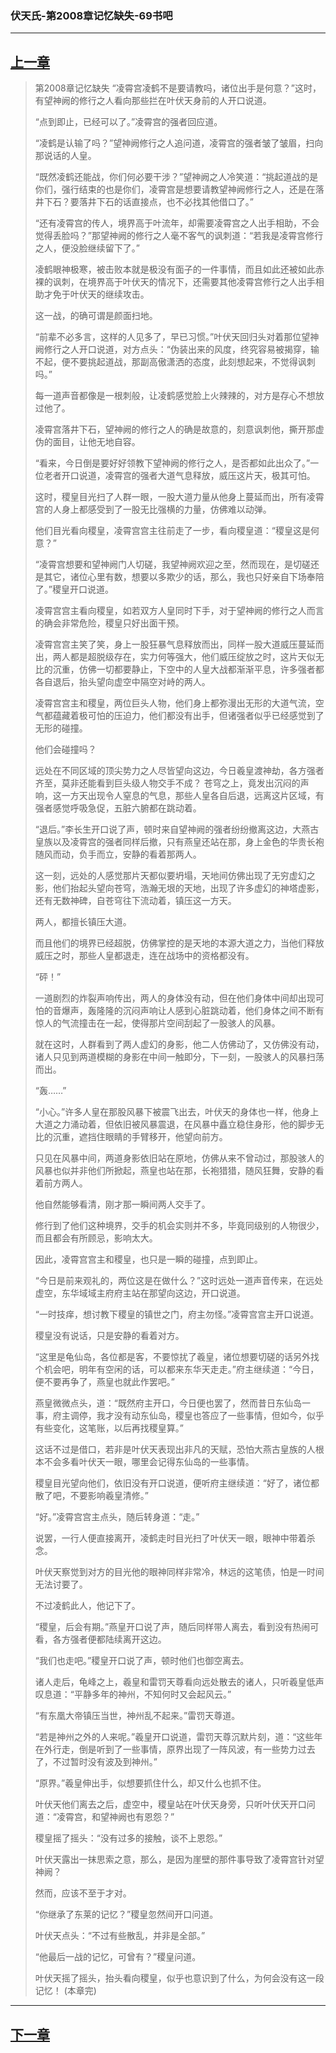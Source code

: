 ### 伏天氏-第2008章记忆缺失-69书吧

--------
[上一章](./5f6eb12f7021929af0350c37fcf0df73.md)
--------


>
>
>
>第2008章记忆缺失
>“凌霄宫凌鹤不是要请教吗，诸位出手是何意？”这时，有望神阙的修行之人看向那些拦在叶伏天身前的人开口说道。
>
>“点到即止，已经可以了。”凌霄宫的强者回应道。
>
>“凌鹤是认输了吗？”望神阙修行之人追问道，凌霄宫的强者皱了皱眉，扫向那说话的人皇。
>
>“既然凌鹤还能战，你们何必要干涉？”望神阙之人冷笑道：“挑起道战的是你们，强行结束的也是你们，凌霄宫是想要请教望神阙修行之人，还是在落井下石？要落井下石的话直接点，也不必找其他借口了。”
>
>“还有凌霄宫的传人，境界高于叶流年，却需要凌霄宫之人出手相助，不会觉得丢脸吗？”那望神阙的修行之人毫不客气的讽刺道：“若我是凌霄宫修行之人，便没脸继续留下了。”
>
>凌鹤眼神极寒，被击败本就是极没有面子的一件事情，而且如此还被如此赤裸的讽刺，在境界高于叶伏天的情况下，还需要其他凌霄宫修行之人出手相助才免于叶伏天的继续攻击。
>
>这一战，的确可谓是颜面扫地。
>
>“前辈不必多言，这样的人见多了，早已习惯。”叶伏天回归头对着那位望神阙修行之人开口说道，对方点头：“伪装出来的风度，终究容易被揭穿，输不起，便不要挑起道战，那副高傲潇洒的态度，此刻想起来，不觉得讽刺吗。”
>
>每一道声音都像是一根刺般，让凌鹤感觉脸上火辣辣的，对方是存心不想放过他了。
>
>凌霄宫落井下石，望神阙的修行之人的确是故意的，刻意讽刺他，撕开那虚伪的面目，让他无地自容。
>
>“看来，今日倒是要好好领教下望神阙的修行之人，是否都如此出众了。”一位老者开口说道，凌霄宫的强者大道气息释放，威压这片天，极其可怕。
>
>这时，稷皇目光扫了人群一眼，一股大道力量从他身上蔓延而出，所有凌霄宫的人身上都感受到了一股无比强横的力量，仿佛难以动弹。
>
>他们目光看向稷皇，凌霄宫宫主往前走了一步，看向稷皇道：“稷皇这是何意？”
>
>“凌霄宫想要和望神阙门人切磋，我望神阙欢迎之至，然而现在，是切磋还是其它，诸位心里有数，想要以多欺少的话，那么，我也只好亲自下场奉陪了。”稷皇开口说道。
>
>凌霄宫宫主看向稷皇，如若双方人皇同时下手，对于望神阙的修行之人而言的确会非常危险，稷皇只好出面干预。
>
>凌霄宫宫主笑了笑，身上一股狂暴气息释放而出，同样一股大道威压蔓延而出，两人都是超脱级存在，实力何等强大，他们威压绽放之时，这片天似无比的沉重，仿佛一切都要静止，下空中的人皇大战都渐渐平息，许多强者都各自退后，抬头望向虚空中隔空对峙的两人。
>
>凌霄宫宫主和稷皇，两位巨头人物，他们身上都弥漫出无形的大道气流，空气都蕴藏着极可怕的压迫力，他们都没有出手，但诸强者似乎已经感觉到了无形的碰撞。
>
>他们会碰撞吗？
>
>远处在不同区域的顶尖势力之人尽皆望向这边，今日羲皇渡神劫，各方强者齐至，莫非还能看到巨头级人物交手不成？
>苍穹之上，竟发出沉闷的声响，这一方天出现令人窒息的气息，那些人皇各自后退，远离这片区域，有强者感觉呼吸急促，五脏六腑都在跳动着。
>
>“退后。”李长生开口说了声，顿时来自望神阙的强者纷纷撤离这边，大燕古皇族以及凌霄宫的强者同样后撤，只有燕皇还站在那，身上金色的华贵长袍随风而动，负手而立，安静的看着那两人。
>
>这一刻，远处的人感觉那片天都似要坍塌，天地间仿佛出现了无穷虚幻之影，他们抬起头望向苍穹，浩瀚无垠的天地，出现了许多虚幻的神塔虚影，还有无数神碑，自苍穹往下流动着，镇压这一方天。
>
>两人，都擅长镇压大道。
>
>而且他们的境界已经超脱，仿佛掌控的是天地的本源大道之力，当他们释放威压之时，那些人皇都退走，连在战场中的资格都没有。
>
>“砰！”
>
>一道剧烈的炸裂声响传出，两人的身体没有动，但在他们身体中间却出现可怕的音爆声，轰隆隆的沉闷声响让人感到心脏跳动着，他们身体之间不断有惊人的气流撞击在一起，使得那片空间刮起了一股骇人的风暴。
>
>就在这时，人群看到了两人虚幻的身影，他二人仿佛动了，又仿佛没有动，诸人只见到两道模糊的身影在中间一触即分，下一刻，一股骇人的风暴扫荡而出。
>
>“轰……”
>
>“小心。”许多人皇在那股风暴下被震飞出去，叶伏天的身体也一样，他身上大道之力涌动着，但依旧被风暴震退，在风暴中矗立稳住身形，他的脚步无比的沉重，遮挡住眼睛的手臂移开，他望向前方。
>
>只见在风暴中间，两道身影依旧站在原地，仿佛从来不曾动过，那股骇人的风暴也似并非他们所掀起，燕皇也站在那，长袍猎猎，随风狂舞，安静的看着前方两人。
>
>他自然能够看清，刚才那一瞬间两人交手了。
>
>修行到了他们这种境界，交手的机会实则并不多，毕竟同级别的人物很少，而且都会有所顾忌，影响太大。
>
>因此，凌霄宫宫主和稷皇，也只是一瞬的碰撞，点到即止。
>
>“今日是前来观礼的，两位这是在做什么？”这时远处一道声音传来，在远处虚空，东华域域主府府主站在那望向这边，开口说道。
>
>“一时技痒，想讨教下稷皇的镇世之门，府主勿怪。”凌霄宫宫主开口说道。
>
>稷皇没有说话，只是安静的看着对方。
>
>“这里是龟仙岛，各位都是客，不要惊扰了羲皇，诸位想要切磋的话另外找个机会吧，明年有空闲的话，可以都来东华天走走。”府主继续道：“今日，便不要再争了，燕皇也就此作罢吧。”
>
>燕皇微微点头，道：“既然府主开口，今日便也罢了，然而昔日东仙岛一事，府主调停，我才没有动东仙岛，稷皇也答应了一些事情，但如今，似乎有些变化，这笔账，以后再找稷皇算。”
>
>这话不过是借口，若非是叶伏天表现出非凡的天赋，恐怕大燕古皇族的人根本不会多看叶伏天一眼，哪里会记得东仙岛的一些事情。
>
>稷皇目光望向他们，依旧没有开口说道，便听府主继续道：“好了，诸位都散了吧，不要影响羲皇清修。”
>
>“好。”凌霄宫宫主点头，随后转身道：“走。”
>
>说罢，一行人便直接离开，凌鹤走时目光扫了叶伏天一眼，眼神中带着杀念。
>
>叶伏天察觉到对方的目光他的眼神同样非常冷，林远的这笔债，怕是一时间无法讨要了。
>
>不过凌鹤此人，他记下了。
>
>“稷皇，后会有期。”燕皇开口说了声，随后同样带人离去，看到没有热闹可看，各方强者便都陆续离开这边。
>
>“我们也走吧。”稷皇开口说了声，顿时他们也御空离去。
>
>诸人走后，龟峰之上，羲皇和雷罚天尊看向远处散去的诸人，只听羲皇低声叹息道：“平静多年的神州，不知何时又会起风云。”
>
>“有东凰大帝镇压当世，神州乱不起来。”雷罚天尊道。
>
>“若是神州之外的人来呢。”羲皇开口说道，雷罚天尊沉默片刻，道：“这些年在外行走，倒是听到了一些事情，原界出现了一阵风波，有一些势力过去了，不过暂时没有波及到神州。”
>
>“原界。”羲皇伸出手，似想要抓住什么，却又什么也抓不住。
>
>叶伏天他们离去之后，虚空中，稷皇站在叶伏天身旁，只听叶伏天开口问道：“凌霄宫，和望神阙也有恩怨？”
>
>稷皇摇了摇头：“没有过多的接触，谈不上恩怨。”
>
>叶伏天露出一抹思索之意，那么，是因为崖壁的那件事导致了凌霄宫针对望神阙？
>
>然而，应该不至于才对。
>
>“你继承了东莱的记忆？”稷皇忽然间开口问道。
>
>叶伏天点头：“不过有些散乱，并非是全部。”
>
>“他最后一战的记忆，可曾有？”稷皇问道。
>
>叶伏天摇了摇头，抬头看向稷皇，似乎也意识到了什么，为何会没有这一段记忆！
>(本章完)
>
>

--------
[下一章](./0fe832b1151a5743d9290c159573b427.md)
--------
